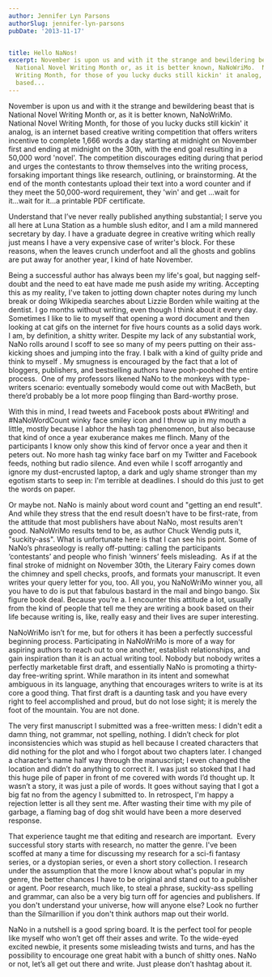 ```yaml
---
author: Jennifer Lyn Parsons
authorSlug: jennifer-lyn-parsons
pubDate: '2013-11-17'


title: Hello NaNos!
excerpt: November is upon us and with it the strange and bewildering beast that is
  National Novel Writing Month or, as it is better known, NaNoWriMo.  National Novel
  Writing Month, for those of you lucky ducks still kickin' it analog, is an internet
  based...
---
```

November is upon us and with it the strange and bewildering beast that is National Novel Writing Month or, as it is better known, NaNoWriMo.  National Novel Writing Month, for those of you lucky ducks still kickin' it analog, is an internet based creative writing competition that offers writers incentive to complete 1,666 words a day starting at midnight on November first and ending at midnight on the 30th, with the end goal resulting in a 50,000 word 'novel'. The competition discourages editing during that period and urges the contestants to throw themselves into the writing process, forsaking important things like research, outlining, or brainstorming. At the end of the month contestants upload their text into a word counter and if they meet the 50,000-word requirement, they 'win' and get ...wait for it...wait for it...a printable PDF certificate. 

Understand that I’ve never really published anything substantial; I serve you all here at Luna Station as a humble slush editor, and I am a mild mannered secretary by day. I have a graduate degree in creative writing which really just means I have a very expensive case of writer's block. For these reasons, when the leaves crunch underfoot and all the ghosts and goblins are put away for another year, I kind of hate November.

Being a successful author has always been my life's goal, but nagging self-doubt and the need to eat have made me push aside my writing. Accepting this as my reality, I've taken to jotting down chapter notes during my lunch break or doing Wikipedia searches about Lizzie Borden while waiting at the dentist. I go months without writing, even though I think about it every day. Sometimes I like to lie to myself that opening a word document and then looking at cat gifs on the internet for five hours counts as a solid days work. I am, by definition, a shitty writer. Despite my lack of any substantial work, NaNo rolls around I scoff to see so many of my peers putting on their ass-kicking shoes and jumping into the fray. I balk with a kind of guilty pride and think to myself . My smugness is encouraged by the fact that a lot of bloggers, publishers, and bestselling authors have pooh-poohed the entire process.  One of my professors likened NaNo to the monkeys with type-writers scenario: eventually somebody would come out with MacBeth, but there’d probably be a lot more poop flinging than Bard-worthy prose.

With this in mind, I read tweets and Facebook posts about #Writing! and #NaNoWordCount winky face smiley icon and I throw up in my mouth a little, mostly because I abhor the hash tag phenomenon, but also because that kind of once a year exuberance makes me flinch. Many of the participants I know only show this kind of fervor once a year and then it peters out. No more hash tag winky face barf on my Twitter and Facebook feeds, nothing but radio silence. And even while I scoff arrogantly and ignore my dust-encrusted laptop, a dark and ugly shame stronger than my egotism starts to seep in: I'm terrible at deadlines. I should do this just to get the words on paper.  

Or maybe not. NaNo is mainly about word count and "getting an end result". And while they stress that the end result doesn't have to be first-rate, from the attitude that most publishers have about NaNo, most results aren't good. NaNoWriMo results tend to be, as author Chuck Wendig puts it, "suckity-ass". What is unfortunate here is that I can see his point. Some of NaNo’s phraseology is really off-putting: calling the participants ‘contestants’ and people who finish ‘winners’ feels misleading.  As if at the final stroke of midnight on November 30th, the Literary Fairy comes down the chimney and spell checks, proofs, and formats your manuscript. It even writes your query letter for you, too. All you, you NaNoWriMo winner you, all you have to do is put that fabulous bastard in the mail and bingo bango. Six figure book deal. Because you’re a. I encounter this attitude a lot, usually from the kind of people that tell me they are writing a book based on their life because writing is, like, really easy and their lives are super interesting. 

NaNoWriMo isn’t for me, but for others it has been a perfectly successful beginning process. Participating in NaNoWriMo is more of a way for aspiring authors to reach out to one another, establish relationships, and gain inspiration than it is an actual writing tool. Nobody but nobody writes a perfectly marketable first draft, and essentially NaNo is promoting a thirty-day free-writing sprint. While marathon in its intent and somewhat ambiguous in its language, anything that encourages writers to write is at its core a good thing. That first draft is a daunting task and you have every right to feel accomplished and proud, but do not lose sight; it is merely the foot of the mountain. You are not done. 

The very first manuscript I submitted was a free-written mess: I didn't edit a damn thing, not grammar, not spelling, nothing. I didn’t check for plot inconsistencies which was stupid as hell because I created characters that did nothing for the plot and who I forgot about two chapters later. I changed a character’s name half way through the manuscript; I even changed the location and didn’t do anything to correct it. I was just so stoked that I had this huge pile of paper in front of me covered with words I’d thought up. It wasn’t a story, it was just a pile of words. It goes without saying that I got a big fat no from the agency I submitted to. In retrospect, I'm happy a rejection letter is all they sent me. After wasting their time with my pile of garbage, a flaming bag of dog shit would have been a more deserved response.

That experience taught me that editing and research are important.  Every successful story starts with research, no matter the genre. I've been scoffed at many a time for discussing my research for a sci-fi fantasy series, or a dystopian series, or even a short story collection. I research under the assumption that the more I know about what's popular in my genre, the better chances I have to be original and stand out to a publisher or agent. Poor research, much like, to steal a phrase, suckity-ass spelling and grammar, can also be a very big turn off for agencies and publishers. If you don't understand your universe, how will anyone else? Look no further than the Silmarillion if you don't think authors map out their world.

NaNo in a nutshell is a good spring board. It is the perfect tool for people like myself who won’t get off their asses and write. To the wide-eyed excited newbie, it presents some misleading twists and turns, and has the possibility to encourage one great habit with a bunch of shitty ones. NaNo or not, let’s all get out there and write. Just please don’t hashtag about it.